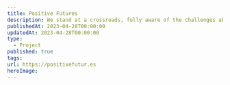 ```yaml
---
title: Positive Futures
description: We stand at a crossroads, fully aware of the challenges ahead but equally equipped with the tools and vision to overcome them. It's time to channel our collective curiosity, to explore not just the stars but the boundless potential of our own collaborative efforts. With this in mind, we present our story generator – not just as a whimsical tool, but as a reflection of what we can achieve when we envision and work towards a brighter, shared future.
publishedAt: 2023-04-28T00:00:00
updatedAt: 2023-04-28T00:00:00
type:
  - Project
published: true
tags: 
url: https://positivefutur.es
heroImage:
---
```

